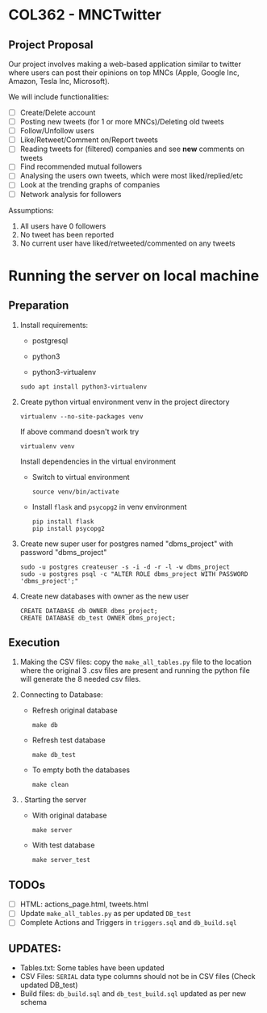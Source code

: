 # COL362 - MNCTwitter

## Project Proposal

Our project involves making a web-based application similar to twitter where users can post their opinions on top MNCs (Apple, Google Inc, Amazon, Tesla Inc, Microsoft).

We will include functionalities:

- [ ] Create/Delete account
- [ ] Posting new tweets (for 1 or more MNCs)/Deleting old tweets
- [ ] Follow/Unfollow users
- [ ] Like/Retweet/Comment on/Report tweets
- [ ] Reading tweets for (filtered) companies and see **new** comments on tweets
- [ ] Find recommended mutual followers
- [ ] Analysing the users own tweets, which were most liked/replied/etc
- [ ] Look at the trending graphs of companies
- [ ] Network analysis for followers

Assumptions: 

1. All users have 0 followers
2. No tweet has been reported
3. No current user have liked/retweeted/commented on any tweets

# Running the server on local machine

## Preparation

1. Install requirements:

   - postgresql

   - python3

   - python3-virtualenv

   ```
   sudo apt install python3-virtualenv
   ```

2. Create python virtual environment venv in the project directory

   ```
   virtualenv --no-site-packages venv
   ```

   If above command doesn't work try

   ```
   virtualenv venv
   ```

   Install dependencies in the virtual environment

   - Switch to virtual environment

     ```
     source venv/bin/activate
     ```

   - Install `flask` and `psycopg2` in venv environment

     ```
     pip install flask
     pip install psycopg2
     ```

     

3. Create new super user for postgres named "dbms_project" with password "dbms_project"

   ```
   sudo -u postgres createuser -s -i -d -r -l -w dbms_project
   sudo -u postgres psql -c "ALTER ROLE dbms_project WITH PASSWORD 'dbms_project';"
   ```

4. Create new databases with owner as the new user

   ```
   CREATE DATABASE db OWNER dbms_project;
   CREATE DATABASE db_test OWNER dbms_project;
   ```

## Execution

1. Making the CSV files: copy the `make_all_tables.py` file to the location where the original 3 .csv files are present and running the python file will generate the 8 needed csv files.

2. Connecting to Database:

   - Refresh original database

     ```
     make db
     ```

   - Refresh test database

     ```
     make db_test
     ```

   - To empty both the databases

     ```
     make clean
     ```

3. . Starting the server

   - With original database

     ```
     make server
     ```

   - With test database

     ```
     make server_test
     ```


## TODOs

- [ ] HTML: actions_page.html, tweets.html
- [ ] Update `make_all_tables.py` as per updated `DB_test`
- [ ] Complete Actions and Triggers in `triggers.sql` and `db_build.sql`

## UPDATES:

- Tables.txt: Some tables have been updated
- CSV Files: `SERIAL` data type columns should not be in CSV files (Check updated DB_test)
- Build files: `db_build.sql` and `db_test_build.sql` updated as per new schema
